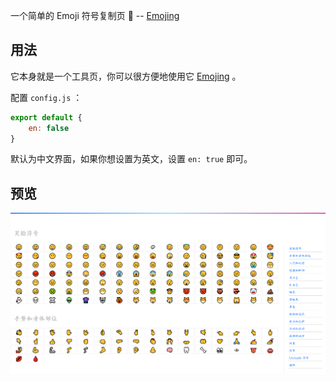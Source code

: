 一个简单的 Emoji 符号复制页 🎉 -- [Emojing](https://loveminimal.github.io/emojing/)

## 用法

它本身就是一个工具页，你可以很方便地使用它 [Emojing](https://loveminimal.github.io/emojing/) 。

配置 `config.js` ：

```js
export default {
	en: false
}
```

默认为中文界面，如果你想设置为英文，设置 `en: true` 即可。

## 预览

<img alt="picture 1" src="imgs/7889eaa42310aaa33fac026c8bf69960970aa7c628f21b361f8ec38e8aab8373.png" width="" />  
